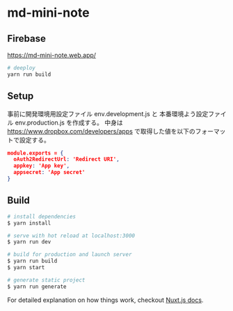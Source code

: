 # md-mini-note

## Firebase 

<https://md-mini-note.web.app/>

```bash
# deeploy
yarn run build
```

## Setup

事前に開発環境用設定ファイル env.development.js と 本番環境よう設定ファイル env.production.js を作成する。 
中身は <https://www.dropbox.com/developers/apps> で取得した値を以下のフォーマットで設定する。

```json
module.exports = {
  oAuth2RedirectUrl: 'Redirect URI',
  appkey: 'App key',
  appsecret: 'App secret'
}
```

## Build

``` bash
# install dependencies
$ yarn install

# serve with hot reload at localhost:3000
$ yarn run dev

# build for production and launch server
$ yarn run build
$ yarn start

# generate static project
$ yarn run generate
```

For detailed explanation on how things work, checkout [Nuxt.js docs](https://nuxtjs.org).
